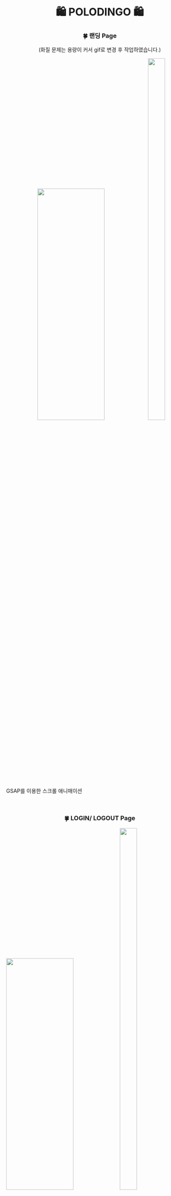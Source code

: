 
<h1 align="center"> 🛍 POLODINGO 🛍</h1>






<h3 align="center">🍀 랜딩 Page </h3>
<p align="center">(화질 문제는 용량이 커서 gif로 변경 후 작업하였습니다.)</p>
 
 <div>
<p align="center">
 <img src="https://user-images.githubusercontent.com/54235714/120165369-7876b480-c236-11eb-9942-54c25a7241bc.gif" width="60%" height="40%"/>
<img src="https://user-images.githubusercontent.com/54235714/120181731-6e5db180-c248-11eb-97bb-f2ad16c6ac95.gif"  width="30%" height="50%"/>
 </p>
 </div>
 <p>
 GSAP를 이용한 스크롤 애니매이션
 </p>

<br/>
<h3 align="center">🍀 LOGIN/ LOGOUT Page</h3>
<div>
 <img src="https://user-images.githubusercontent.com/54235714/120173077-a4963380-c23e-11eb-9a8a-fbfb429ac62f.gif"  width="60%" height="40%" />
<img src="https://user-images.githubusercontent.com/54235714/120173578-1c645e00-c23f-11eb-89d8-b51002ca8b1a.gif"  width="30%" height="50%" />
 </div>
-  jwt를 이용한 로그인/로그아웃 그현

<br/>
<h3 align="center">🍀 상품 카테고리별 검색 & 상품 리스트 & 상품 상세 페이지</h3>
<div>
<img src="https://user-images.githubusercontent.com/54235714/120170047-87139a80-c23b-11eb-9827-b4796d63309c.gif"  width="60%" height="400px"/>
<img src="https://user-images.githubusercontent.com/54235714/120168867-52ebaa00-c23a-11eb-8e51-3b3e904f3697.gif"  width="30%" height="600px"/>
</div>
- Custom ActiveClassName Components 구현

<br/>
<h3 align="center">🍀 검색 기능</h3>
<div>
<img src="https://user-images.githubusercontent.com/54235714/120175057-c395c500-c240-11eb-8441-662cf9f238f8.gif"  width="60%" height="400px"/>
 <img src="https://user-images.githubusercontent.com/54235714/120225244-d7ace700-c27f-11eb-8499-48c8a01afe3c.gif"  width="30%" height="600px"  />
</div>

<br/>
<h3 align="center">🍀 장바구니 Page</h3>
<div>
 <img src="https://user-images.githubusercontent.com/54235714/120181213-b203eb80-c247-11eb-80c8-28c261f4476c.gif"  width="60%" height="400px" />
<img src="https://user-images.githubusercontent.com/54235714/120181432-06a76680-c248-11eb-9bee-69c8ea593388.gif"  width="30%" height="500px" />
 </div>

<br/>
<h3 align="center">🍀 주문 프로세스 & 품절 표시</h3>
<div>
 <img src="https://user-images.githubusercontent.com/54235714/120265847-c5609680-c2db-11eb-95b0-7dd0c30b5ac5.gif"  width="60%" height="400px" />
<img src="https://user-images.githubusercontent.com/54235714/120266155-461f9280-c2dc-11eb-8e9d-5b44d1b5e6fc.gif"  width="30%" height="500px" />
 </div>
- 총 3단계 주문 프로세스와 모든 주문이 끝난 후 구매완료 상품 "품절" 표시

<br/>
<h3 align="center">🍀 About Page</h3>
<div>
<img src="https://user-images.githubusercontent.com/54235714/120209757-01f3aa00-c26a-11eb-9098-456eb41bdd97.png" width="60%" height="400px"/>
<img src="https://user-images.githubusercontent.com/54235714/120210619-f359c280-c26a-11eb-9e7c-8d25ee4e4721.png" width="30%" height="500px"/>
</div>
<br/>


## 프로젝트 소개 👋🏻
저는 온라인으로 빈티지 마켓을 운영하였던 경험이 있습니다.
그때는 타사 플랫폼을 이용하여 판매했지만, 언젠가 한번 사이트를 직접 만들어봐야겠다는 생각을 하곤 했습니다.
생각을 실천으로 옮겨, 스스로 구축한 빈티지 마켓입니다.
프론트앤드 백앤드 디자인 모두 혼자 기획하고 진행하였으며 시행착오가 많았지만, 직접 사이트를 만들고 관리한다는 것은 너무나도 흥미로운 일입니다.
과거에 제가 만들어 보고 싶었고, 꿈꾸었던 사이트를 자그맣게나마 만들어본 경험이 저에겐 뜻깊은 경험이 되었습니다.

## 기술 스택 🔨
#### Frontend : React, Next.js, Redux, Redux-Saga, Styled-Components
#### Backend : Nest.js, TypeORM, 
#### DB: MySQL
#### Git


## 기능 소개 👨🏻‍💻 
- jwt & react-hook-form 을 이용한 회원가입/로그인/로그아웃/암호화
- 카테고리 관리
- 카테고리별 상품 검색
- 상품 검색
- 제품 상세 페이지
- 상품 리뷰
- 장바구니
- 주문 프로세스 ( 1단계(장바구니) -> 2단계(배송지) -> 3단계(최종 주문))
- 상품 품절상태 실시간 반영
- 반응형 웹
- 카카오 API 지도 연동


##  트러블 이슈 🧨 
- Styled-Components의 이용과 Mobile 반응형 페이지를 제작하면서 모바일 부분 코드 중복 발생
해결 : 전역으로 관리할 수 있는 px(픽셀)값 설정 및 전역 컬러 설정
- 기존에 flex와 grid 으로 구조를 잡아왔지만 반응형에서 grid 구조가 깨지기 시작.
해결 : 일정 픽셀로 줄어들면 grid 속성값으로 변수를 전달하여 픽셀별 grid column 변경
- 카테고리 컴포넌트에 활성화를 구분지어주고 싶었는데 기존 React에는 activeClassName이라는 값으로 설정해왔지만 Next.js에서는 존재하지 않음
해결 : Custom <ActiveLink> 컴포넌트를 만들어 해당 컴포넌트 안에서 클릭한 이름이 일치하면 css 변경하는 로직 추가

## 개선해 나가야 할 점 ⚙️ 
- Styled-Components를 사용하면서 조금 더 재사용성이 있는 속성들은 따로 관리
- About 정적 page를 getStaticPath 을 활용하여 처리하기
- AWS 배포 과정에서 Front server까지 배포를 완료하였으나 backend 배포 과정 중 nest build 중 main.ts가 생기지 않는 이슈 수정 
